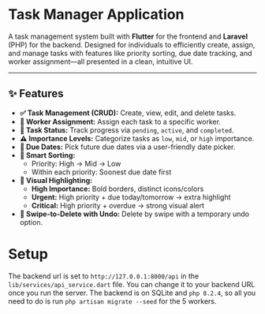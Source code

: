 # Task Manager Application

A task management system built with **Flutter** for the frontend and **Laravel** (PHP) for the backend. Designed for individuals to efficiently create, assign, and manage tasks with features like priority sorting, due date tracking, and worker assignment—all presented in a clean, intuitive UI.

---

## ✨ Features

- **✅ Task Management (CRUD):** Create, view, edit, and delete tasks.
- **👷 Worker Assignment:** Assign each task to a specific worker.
- **📌 Task Status:** Track progress via `pending`, `active`, and `completed`.
- **⚠️ Importance Levels:** Categorize tasks as `low`, `mid`, or `high` importance.
- **📅 Due Dates:** Pick future due dates via a user-friendly date picker.
- **🧠 Smart Sorting:**
  - Priority: High → Mid → Low
  - Within each priority: Soonest due date first
- **🎨 Visual Highlighting:**
  - **High Importance:** Bold borders, distinct icons/colors
  - **Urgent:** High priority + due today/tomorrow → extra highlight
  - **Critical:** High priority + overdue → strong visual alert
- **🧼 Swipe-to-Delete with Undo:** Delete by swipe with a temporary undo option.

# Setup

The backend url is set to `http://127.0.0.1:8000/api` in the `lib/services/api_service.dart` file. You can change it to your backend URL once you run the server.
The backend is on SQLite and `php 8.2.4`, so all you need to do is run `php artisan migrate --seed` for the 5 workers.
